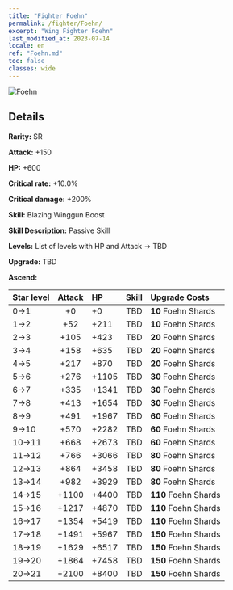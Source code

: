 ```yaml
---
title: "Fighter Foehn"
permalink: /fighter/Foehn/
excerpt: "Wing Fighter Foehn"
last_modified_at: 2023-07-14
locale: en
ref: "Foehn.md"
toc: false
classes: wide
---
```



 ![Foehn](/images/ship/fj_img17.png)

## Details

 **Rarity:** SR 

 **Attack:** +150

 **HP:** +600

 **Critical rate:** +10.0%

 **Critical damage:** +200%

 **Skill:** Blazing Winggun Boost

 **Skill Description:**  Passive Skill

 **Levels:**  List of levels with HP and Attack -> TBD

 **Upgrade:**  TBD

 **Ascend:**  

  |  Star level | Attack | HP |  Skill | Upgrade Costs |
  |:------|:----:|:------|:-------:|:-------------------|
  | 0->1  | +0  | +0  | TBD  | **10** Foehn Shards |
  | 1->2  | +52  | +211  | TBD  | **10** Foehn Shards |
  | 2->3  | +105  | +423  | TBD  | **20** Foehn Shards |
  | 3->4  | +158  | +635  | TBD  | **20** Foehn Shards |
  | 4->5  | +217  | +870  | TBD  | **20** Foehn Shards |
  | 5->6  | +276  | +1105  | TBD  | **30** Foehn Shards |
  | 6->7  | +335  | +1341  | TBD  | **30** Foehn Shards |
  | 7->8  | +413  | +1654  | TBD  | **30** Foehn Shards |
  | 8->9  | +491  | +1967  | TBD  | **60** Foehn Shards |
  | 9->10  | +570  | +2282  | TBD  | **60** Foehn Shards |
  | 10->11  | +668  | +2673  | TBD  | **60** Foehn Shards |
  | 11->12  | +766  | +3066  | TBD  | **80** Foehn Shards |
  | 12->13  | +864  | +3458  | TBD  | **80** Foehn Shards |
  | 13->14  | +982  | +3929  | TBD  | **80** Foehn Shards |
  | 14->15  | +1100  | +4400  | TBD  | **110** Foehn Shards |
  | 15->16  | +1217  | +4870  | TBD  | **110** Foehn Shards |
  | 16->17  | +1354  | +5419  | TBD  | **110** Foehn Shards |
  | 17->18  | +1491  | +5967  | TBD  | **150** Foehn Shards |
  | 18->19  | +1629  | +6517  | TBD  | **150** Foehn Shards |
  | 19->20  | +1864  | +7458  | TBD  | **150** Foehn Shards |
  | 20->21  | +2100  | +8400  | TBD  | **150** Foehn Shards |

